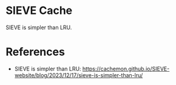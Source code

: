 SIEVE Cache
============

SIEVE is simpler than LRU.

# References

* SIEVE is simpler than LRU: https://cachemon.github.io/SIEVE-website/blog/2023/12/17/sieve-is-simpler-than-lru/
